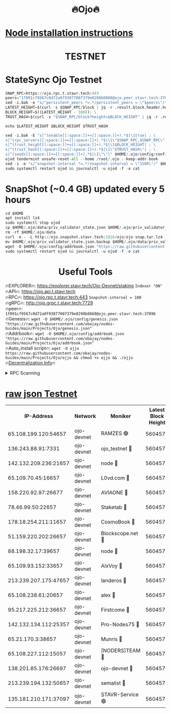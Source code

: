<h1 align="center"> 🔥Ojo🔥</h1>

[Node installation instructions](https://github.com/obajay/nodes-Guides/tree/main/Projects/Ojo)
=

<h1 align="center"> TESTNET</h1>

# StateSync Ojo Testnet
```python
SNAP_RPC=https://ojo.rpc.t.stavr.tech:443
peers="1f091cf9567c0d72a0f93877007379e0298b8860@ojo.peer.stavr.tech:37096"
sed -i.bak -e "s/^persistent_peers *=.*/persistent_peers = \"$peers\"/" $HOME/.ojo/config/config.toml
LATEST_HEIGHT=$(curl -s $SNAP_RPC/block | jq -r .result.block.header.height); \
BLOCK_HEIGHT=$((LATEST_HEIGHT - 100)); \
TRUST_HASH=$(curl -s "$SNAP_RPC/block?height=$BLOCK_HEIGHT" | jq -r .result.block_id.hash)

echo $LATEST_HEIGHT $BLOCK_HEIGHT $TRUST_HASH

sed -i.bak -E "s|^(enable[[:space:]]+=[[:space:]]+).*$|\1true| ; \
s|^(rpc_servers[[:space:]]+=[[:space:]]+).*$|\1\"$SNAP_RPC,$SNAP_RPC\"| ; \
s|^(trust_height[[:space:]]+=[[:space:]]+).*$|\1$BLOCK_HEIGHT| ; \
s|^(trust_hash[[:space:]]+=[[:space:]]+).*$|\1\"$TRUST_HASH\"| ; \
s|^(seeds[[:space:]]+=[[:space:]]+).*$|\1\"\"|" $HOME/.ojo/config/config.toml
ojod tendermint unsafe-reset-all --home /root/.ojo --keep-addr-book
sed -i -e "s/^snapshot-interval *=.*/snapshot-interval = \"1500\"/" $HOME/.ojo/config/app.toml
sudo systemctl restart ojod && journalctl -u ojod -f -o cat
```
# SnapShot (~0.4 GB) updated every 5 hours
```python
cd $HOME
apt install lz4
sudo systemctl stop ojod
cp $HOME/.ojo/data/priv_validator_state.json $HOME/.ojo/priv_validator_state.json.backup
rm -rf $HOME/.ojo/data
curl -o - -L http://ojo.snapshot.stavr.tech:1026/ojo/ojo-snap.tar.lz4 | lz4 -c -d - | tar -x -C $HOME/.ojo --strip-components 2
mv $HOME/.ojo/priv_validator_state.json.backup $HOME/.ojo/data/priv_validator_state.json
wget -O $HOME/.ojo/config/addrbook.json "https://raw.githubusercontent.com/obajay/nodes-Guides/main/Projects/Ojo/addrbook.json"
sudo systemctl restart ojod && journalctl -u ojod -f -o cat
```
 <h1 align="center"> Useful Tools</h1>

🔥EXPLORER🔥:        https://explorer.stavr.tech/Ojo-Devnet/staking        `Indexer "ON"` \
🔥API🔥:                     https://ojo.api.t.stavr.tech \
🔥RPC🔥:                    https://ojo.rpc.t.stavr.tech:443              `Snapshot-interval = 100` \
🔥gRPC🔥:                  http://ojo.grpc.t.stavr.tech:7729 \
🔥peer🔥:                   `1f091cf9567c0d72a0f93877007379e0298b8860@ojo.peer.stavr.tech:37096` \
🔥Genesis🔥:    ```wget -O $HOME/.ojo/config/genesis.json "https://raw.githubusercontent.com/obajay/nodes-Guides/main/Projects/Ojo/genesis.json"``` \
🔥Addrbook🔥:    ```wget -O $HOME/.ojo/config/addrbook.json "https://raw.githubusercontent.com/obajay/nodes-Guides/main/Projects/Ojo/addrbook.json"``` \
🔥Auto_install script🔥: ```wget -O ojjo https://raw.githubusercontent.com/obajay/nodes-Guides/main/Projects/Ojo/ojjo && chmod +x ojjo && ./ojjo``` \
🔥[Decentralization Info](https://github.com/obajay/StateSync-snapshots/tree/main/Projects/Ojo/Decentralization)🔥



<details>
<summary>RPC Scanning</summary>

<h2 align="center"> We scan nodes in real time every 4 hours. And we provide the final result of RPC endpoints.
We cannot influence the operation of these nodes in any way. </h2>


```python
If Voting Power is higher than 0 --> then the Node is a validator of the network and may be subject to attack and be a potential threat to the chain.
```
```python
We marked such validators with a red symbol
```

</details>

[raw json Testnet](https://rpc-check.ojot.stavr.tech/ojot/rpc-ojot-result.json)
=


<table><tr><th>IP-Address</th><th>Network</th><th>Moniker</th><th>Latest Block Height</th><th>Earliest Block Height</th><th>Catching Up</th><th>Tx Index</th><th>Voting Power</th><th>Scan Time</th></tr><tr><td>65.108.199.120:54657</td><td>ojo-devnet</td><td>RAMZES 🟢</td><td>5604573</td><td>306156</td><td>False</td><td>on</td><td>0</td><td>2024-02-25T16:39:09.183625361UTC</td></tr><tr><td>136.243.88.91:7331</td><td>ojo-devnet</td><td>ojo_testnet 🔴</td><td>5604575</td><td>308845</td><td>False</td><td>on</td><td>1000</td><td>2024-02-25T16:39:17.411139721UTC</td></tr><tr><td>142.132.209.236:21657</td><td>ojo-devnet</td><td>node 🔴</td><td>5604577</td><td>350001</td><td>False</td><td>on</td><td>1999</td><td>2024-02-25T16:39:30.981364108UTC</td></tr><tr><td>65.109.70.45:16657</td><td>ojo-devnet</td><td>L0vd.com 🔴</td><td>5604578</td><td>695918</td><td>False</td><td>off</td><td>998</td><td>2024-02-25T16:39:39.094843101UTC</td></tr><tr><td>158.220.92.97:26677</td><td>ojo-devnet</td><td>AVIAONE 🔴</td><td>5604576</td><td>2754001</td><td>False</td><td>on</td><td>19926</td><td>2024-02-25T16:39:25.940183097UTC</td></tr><tr><td>78.46.99.50:22657</td><td>ojo-devnet</td><td>Staketab 🔴</td><td>5604578</td><td>4254801</td><td>False</td><td>on</td><td>1276</td><td>2024-02-25T16:39:39.361257287UTC</td></tr><tr><td>178.18.254.211:11657</td><td>ojo-devnet</td><td>CosmoBook 🔴</td><td>5604577</td><td>4392001</td><td>False</td><td>off</td><td>1047</td><td>2024-02-25T16:39:33.384845242UTC</td></tr><tr><td>51.159.220.202:26657</td><td>ojo-devnet</td><td>Blockscope.net 🔴</td><td>5604573</td><td>4425001</td><td>False</td><td>on</td><td>1970</td><td>2024-02-25T16:39:08.354630548UTC</td></tr><tr><td>88.198.32.17:39657</td><td>ojo-devnet</td><td>node 🔴</td><td>5604578</td><td>4710001</td><td>False</td><td>on</td><td>99871</td><td>2024-02-25T16:39:35.663163338UTC</td></tr><tr><td>65.109.93.152:33657</td><td>ojo-devnet</td><td>AlxVoy 🔴</td><td>5604577</td><td>4943001</td><td>False</td><td>on</td><td>4491415</td><td>2024-02-25T16:39:30.719434710UTC</td></tr><tr><td>213.239.207.175:47657</td><td>ojo-devnet</td><td>landeros 🔴</td><td>5604576</td><td>4967924</td><td>False</td><td>off</td><td>11083</td><td>2024-02-25T16:39:26.187988768UTC</td></tr><tr><td>65.108.238.61:20657</td><td>ojo-devnet</td><td>alex 🔴</td><td>5604573</td><td>5131001</td><td>False</td><td>on</td><td>11359</td><td>2024-02-25T16:39:08.751642791UTC</td></tr><tr><td>95.217.225.212:36657</td><td>ojo-devnet</td><td>Firstcome 🔴</td><td>5604574</td><td>5251946</td><td>False</td><td>on</td><td>13566</td><td>2024-02-25T16:39:15.127639706UTC</td></tr><tr><td>142.132.134.112:25357</td><td>ojo-devnet</td><td>Pro-Nodes75 🔴</td><td>5604574</td><td>5504574</td><td>False</td><td>on</td><td>24651</td><td>2024-02-25T16:39:12.334380115UTC</td></tr><tr><td>65.21.170.3:38657</td><td>ojo-devnet</td><td>Munris 🔴</td><td>5604574</td><td>5504574</td><td>False</td><td>off</td><td>20123</td><td>2024-02-25T16:39:14.717801028UTC</td></tr><tr><td>65.108.227.112:15057</td><td>ojo-devnet</td><td>[NODERS]TEAM 🔴</td><td>5604578</td><td>5504578</td><td>False</td><td>off</td><td>9999</td><td>2024-02-25T16:39:38.393203267UTC</td></tr><tr><td>138.201.85.176:26697</td><td>ojo-devnet</td><td>ojo-devnet 🔴</td><td>5604578</td><td>5504578</td><td>False</td><td>on</td><td>1000024000</td><td>2024-02-25T16:39:38.759107122UTC</td></tr><tr><td>213.239.194.132:50657</td><td>ojo-devnet</td><td>semalist 🔴</td><td>5604573</td><td>5540522</td><td>False</td><td>on</td><td>21037</td><td>2024-02-25T16:39:09.425842135UTC</td></tr><tr><td>135.181.210.171:37097</td><td>ojo-devnet</td><td>STAVR-Service 🟢</td><td>5604573</td><td>5602001</td><td>False</td><td>on</td><td>0</td><td>2024-02-25T16:39:10.017023018UTC</td></tr></table>

